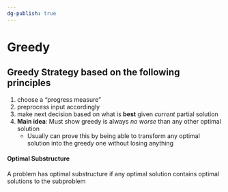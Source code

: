```yaml
---
dg-publish: true
---
```

# Greedy
## Greedy Strategy based on the following principles
1. choose a “progress measure”
2. preprocess input accordingly
3. make next decision based on what is **best** given *current* partial solution
4. **Main idea**: Must show greedy is always *no worse* than any other optimal solution
	* Usually can prove this by being able to transform any optimal solution into the greedy one without losing anything
#### Optimal Substructure
A problem has optimal substructure if any optimal solution contains optimal solutions to the subproblem
